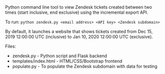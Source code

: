 Python command line tool to view Zendesk tickets created between two times (start inclusive, end exclusive) using the incremental export API.

To run:
`python zendesk.py <email address> <API key> <Zendesk subdomain>`

By default, it launches a website that shows tickets created from Dec 15, 2019 12:00:00 UTC (inclusive) to Jan 10, 2020 12:00:00 UTC (exclusive).

Files:

- zendesk.py - Python script and Flask backend
- templates/index.html - HTML/CSS/Bootstrap frontend
- populate.py - To populate the Zendesk subdomain with data for testing
